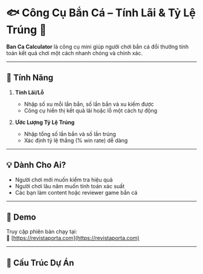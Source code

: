 # 🐟 Công Cụ Bắn Cá – Tính Lãi & Tỷ Lệ Trúng 🎯

**Ban Ca Calculator** là công cụ mini giúp người chơi bắn cá đổi thưởng tính toán kết quả chơi một cách nhanh chóng và chính xác.

---

## 🔧 Tính Năng

1. **Tính Lãi/Lỗ**
   - Nhập số xu mỗi lần bắn, số lần bắn và xu kiếm được
   - Công cụ hiển thị kết quả lãi hoặc lỗ một cách tự động

2. **Ước Lượng Tỷ Lệ Trúng**
   - Nhập tổng số lần bắn và số lần trúng
   - Xác định tỷ lệ thắng (% win rate) dễ dàng

---

## 💡 Dành Cho Ai?

- Người chơi mới muốn kiểm tra hiệu quả
- Người chơi lâu năm muốn tính toán xác suất
- Các bạn làm content hoặc reviewer game bắn cá

---

## 🧪 Demo

Truy cập phiên bản chạy tại:  
🔗 [https://revistaporta.com](https://revistaporta.com)

---

## 📁 Cấu Trúc Dự Án

